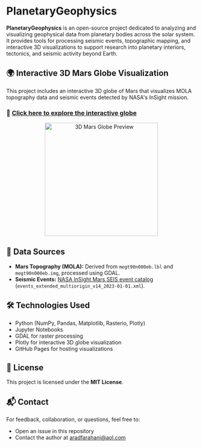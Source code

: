 # PlanetaryGeophysics

**PlanetaryGeophysics** is an open-source project dedicated to analyzing and visualizing geophysical data from planetary bodies across the solar system. It provides tools for processing seismic events, topographic mapping, and interactive 3D visualizations to support research into planetary interiors, tectonics, and seismic activity beyond Earth.


## 🌍 Interactive 3D Mars Globe Visualization

This project includes an interactive 3D globe of Mars that visualizes MOLA topography data and seismic events detected by NASA's InSight mission.

### 🔗 [Click here to explore the interactive globe](https://aradfarahani.github.io/PlanetaryGeophysics/mars_globe.html)

<p align="center"> <a href="https://aradfarahani.github.io/PlanetaryGeophysics/mars_globe.html"> <img src="https://github.com/user-attachments/assets/8bb1dda1-6f56-4870-84b5-16c6d14fde09" alt="3D Mars Globe Preview" width="300"/> </a> </p>

## 📁 Data Sources

- **Mars Topography (MOLA):** Derived from `megt90n000eb.lbl` and `megt90n000eb.img`, processed using GDAL.
- **Seismic Events:** [NASA InSight Mars SEIS event catalog](https://ds.iris.edu/ds/nodes/dmc/tools/mars-events/) (`events_extended_multiorigin_v14_2023-01-01.xml`).



## 🛠️ Technologies Used

- Python (NumPy, Pandas, Matplotlib, Rasterio, Plotly)
- Jupyter Notebooks
- GDAL for raster processing
- Plotly for interactive 3D globe visualization
- GitHub Pages for hosting visualizations


## 📜 License

This project is licensed under the **MIT License**.



## 📬 Contact

For feedback, collaboration, or questions, feel free to:

- Open an issue in this repository
- Contact the author at [aradfarahani@aol.com](mailto:aradfarahani@aol.com)
